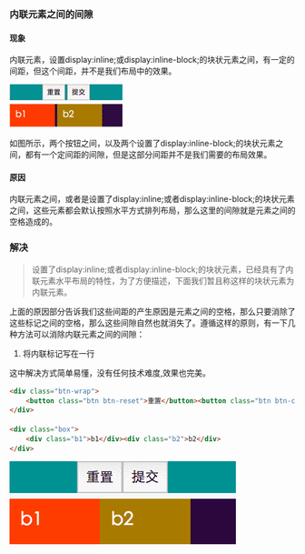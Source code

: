 ### 内联元素之间的间隙

#### 现象

内联元素，设置display:inline;或display:inline-block;的块状元素之间，有一定的间距，但这个间距，并不是我们布局中的效果。

![](images/img1.png)

如图所示，两个按钮之间，以及两个设置了display:inline-block;的块状元素之间，都有一个定间距的间隙，但是这部分间距并不是我们需要的布局效果。

#### 原因

内联元素之间，或者是设置了display:inline;或者display:inline-block;的块状元素之间，这些元素都会默认按照水平方式排列布局，那么这里的间隙就是元素之间的空格造成的。

### 解决

> 设置了display:inline;或者display:inline-block;的块状元素，已经具有了内联元素水平布局的特性，为了方便描述，下面我们暂且称这样的块状元素为内联元素。

上面的原因部分告诉我们这些间距的产生原因是元素之间的空格，那么只要消除了这些标记之间的空格，那么这些间隙自然也就消失了。遵循这样的原则，有一下几种方法可以消除内联元素之间的间隙：

1. 将内联标记写在一行

这中解决方式简单易懂，没有任何技术难度,效果也完美。

```html
<div class="btn-wrap">
    <button class="btn btn-reset">重置</button><button class="btn btn-commit">提交</button>
</div>

<div class="box">
    <div class="b1">b1</div><div class="b2">b2</div>
</div>
```

![](images/img2.png)

